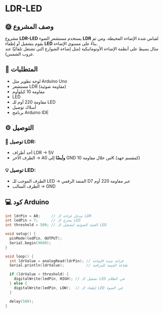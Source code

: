 # LDR-LED

## 🌞 وصف المشروع

مشروع **LDR-LED** يستخدم مستشعر الضوء **LDR** لقياس شدة الإضاءة المحيطة، ومن ثم يقوم بتشغيل أو إطفاء **LED** بناءً على مستوى الإضاءة.  
مثال بسيط على أنظمة الإضاءة الأوتوماتيكية (مثل إضاءة الشوارع التي تشتغل تلقائيًا عند غروب الشمس).

## 🧰 المتطلبات

- لوحة تطوير مثل Arduino Uno
- مستشعر LDR (مقاومة ضوئية)
- مقاومة 10 كيلوأوم
- LED
- مقاومة 220 أوم للـ LED
- أسلاك توصيل
- برنامج Arduino IDE

## ⚙️ التوصيل

### 🔆 توصيل LDR:

- أحد أطراف LDR → 5V
- الطرف الآخر → A0 **وأيضًا** إلى GND من خلال مقاومة 10K (كمقسم جهد)

### 💡 توصيل LED:

- الطرف الموجب للـ LED → المنفذ الرقمي D7 عبر مقاومة 220 أوم
- الطرف السالب → GND

## 💻 كود Arduino

```cpp
int ldrPin = A0;     // مدخل قراءة الـ LDR
int ledPin = 7;      // مخرج الـ LED
int threshold = 500; // العتبة الضوئية لتشغيل الـ LED

void setup() {
  pinMode(ledPin, OUTPUT);
  Serial.begin(9600);
}

void loop() {
  int ldrValue = analogRead(ldrPin); // قراءة شدة الإضاءة
  Serial.println(ldrValue);          // طباعة القيمة للمراقبة

  if (ldrValue < threshold) {
    digitalWrite(ledPin, HIGH); // تشغيل الـ LED في الظلام
  } else {
    digitalWrite(ledPin, LOW);  // إطفاء الـ LED في الضوء
  }

  delay(500);
}
